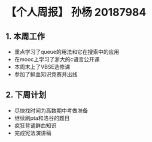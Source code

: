 # 【个人周报】  孙杨 20187984
  
  
## 1. 本周工作
  - 重点学习了queue的用法和它在搜索中的应用
  - 在mooc上学习了浙大的c语言公开课
  - 本周末上了VBSE选修课
  - 参加了鲜血知识竞赛并出线
## 2. 下周计划
  - 尽快找时间为高数期中考做准备
  - 继续刷pta和洛谷的题目
  - 疯狂背诵鲜血知识
  - 完成宪法演讲稿
